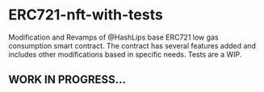 # ERC721-nft-with-tests
Modification and Revamps of @HashLips base ERC721 low gas consumption smart contract.
The contract has several features added and includes other modifications based in specific needs. Tests are a WIP. 

## WORK IN PROGRESS...
